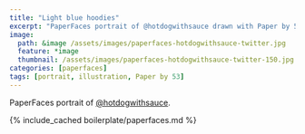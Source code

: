 ```yaml
---
title: "Light blue hoodies"
excerpt: "PaperFaces portrait of @hotdogwithsauce drawn with Paper by 53 on an iPad."
image: 
  path: &image /assets/images/paperfaces-hotdogwithsauce-twitter.jpg 
  feature: *image
  thumbnail: /assets/images/paperfaces-hotdogwithsauce-twitter-150.jpg
categories: [paperfaces]
tags: [portrait, illustration, Paper by 53]
---
```


PaperFaces portrait of [@hotdogwithsauce](https://twitter.com/hotdogwithsauce).

{% include_cached boilerplate/paperfaces.md %}
